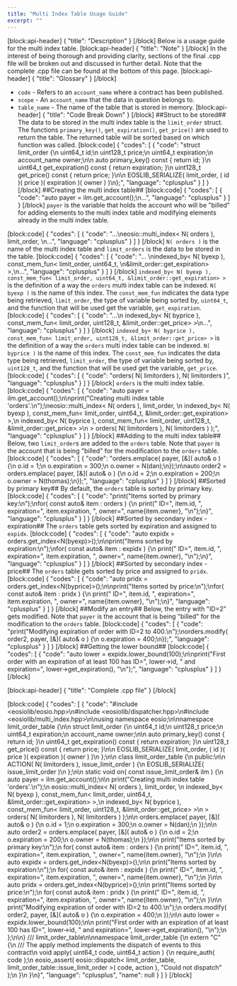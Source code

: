 ```yaml
---
title: "Multi Index Table Usage Guide"
excerpt: ""
---
```

[block:api-header]
{
  "title": "Description"
}
[/block]
Below is a usage guide for the multi index table.
[block:api-header]
{
  "title": "Note"
}
[/block]
In the interest of being thorough and providing clarity, sections of the final .cpp file will be broken out and discussed in further detail. Note that the complete .cpp file can be found at the bottom of this page.
[block:api-header]
{
  "title": "Glossary"
}
[/block]
- `code` - Refers to an `account_name` where a contract has been published.
- `scope` - An `account_name` that the data in question belongs to. 
- `table_name` - The name of the table that is stored in memory. 
[block:api-header]
{
  "title": "Code Break Down"
}
[/block]
##Struct to be stored##
The data to be stored in the multi index table is the `limit_order` struct. The functions `primary_key()`, `get_expiration()`, `get_price()` are used to return the table. The returned table will be sorted based on which function was called.
[block:code]
{
  "codes": [
    {
      "code": "struct limit_order {\n  uint64_t     id;\n  uint128_t    price;\n  uint64_t     expiration;\n  account_name owner;\n\n  auto primary_key() const { return id; }\n  uint64_t get_expiration() const { return expiration; }\n  uint128_t get_price() const { return price; }\n\n  EOSLIB_SERIALIZE( limit_order, ( id )( price )( expiration )( owner ) )\n};",
      "language": "cplusplus"
    }
  ]
}
[/block]
##Creating the multi index table##
[block:code]
{
  "codes": [
    {
      "code": "auto payer = ilm.get_account();\n...",
      "language": "cplusplus"
    }
  ]
}
[/block]
`payer` is the variable that holds the account who will be "billed" for adding elements to the multi index table and modifying elements already in the multi index table.


[block:code]
{
  "codes": [
    {
      "code": "...\neosio::multi_index< N( orders ), limit_order, \n...",
      "language": "cplusplus"
    }
  ]
}
[/block]
`N( orders )` is the name of the multi index table and `limit_orders` is the data to be stored in the table.
[block:code]
{
  "codes": [
    {
      "code": "...  \nindexed_by< N( byexp ), const_mem_fun< limit_order, uint64_t, \n&limit_order::get_expiration> >,\n...",
      "language": "cplusplus"
    }
  ]
}
[/block]
`indexed_by< N( byexp ), const_mem_fun< limit_order, uint64_t, &limit_order::get_expiration> >` is the definition of a way the `orders` multi index table can be indexed. `N( byexp )` is the name of this index. The `const_mem_fun` indicates the data type being retrieved, `limit_order`, the type of variable being sorted by, `uint64_t`, and the function that will be used get the variable, `get_expiration`.
[block:code]
{
  "codes": [
    {
      "code": "...\n  indexed_by< N( byprice ), const_mem_fun< limit_order, uint128_t, &limit_order::get_price> >\n...",
      "language": "cplusplus"
    }
  ]
}
[/block]
`indexed_by< N( byprice ), const_mem_fun< limit_order, uint128_t, &limit_order::get_price> >` is the definition of a way the `orders` multi index table can be indexed. `N( byprice )` is the name of this index. The `const_mem_fun` indicates the data type being retrieved, `limit_order`, the type of variable being sorted by, `uint128_t`, and the function that will be used get the variable, `get_price`.
[block:code]
{
  "codes": [
    {
      "code": "orders( N( limitorders ), N( limitorders )",
      "language": "cplusplus"
    }
  ]
}
[/block]
`orders` is the multi index table.
[block:code]
{
  "codes": [
    {
      "code": "auto payer = ilm.get_account();\n\nprint(\"Creating multi index table 'orders'.\\n\");\neosio::multi_index< N( orders ), limit_order, \n  indexed_by< N( byexp ),   const_mem_fun< limit_order, uint64_t, &limit_order::get_expiration> >,\n  indexed_by< N( byprice ), const_mem_fun< limit_order, uint128_t, &limit_order::get_price> >\n    > orders( N( limitorders ), N( limitorders ) );",
      "language": "cplusplus"
    }
  ]
}
[/block]
##Adding to the multi index table##
Below, two `limit_order`s are added to the `orders` table. Note that `payer` is the account that is being "billed" for the modification to the `orders` table.
[block:code]
{
  "codes": [
    {
      "code": "orders.emplace( payer, [&]( auto& o ) {\n  o.id = 1;\n  o.expiration = 300;\n  o.owner = N(dan);\n});\n\nauto order2 = orders.emplace( payer, [&]( auto& o ) {\n  o.id = 2;\n  o.expiration = 200;\n  o.owner = N(thomas);\n});",
      "language": "cplusplus"
    }
  ]
}
[/block]
##Sorted by primary key##
By default, the `orders` table is sorted by primary key.
[block:code]
{
  "codes": [
    {
      "code": "print(\"Items sorted by primary key:\\n\");\nfor( const auto& item : orders ) {\n  print(\" ID=\", item.id, \", expiration=\", item.expiration, \", owner=\", name{item.owner}, \"\\n\");\n}",
      "language": "cplusplus"
    }
  ]
}
[/block]
##Sorted by secondary index - expiration##
The `orders` table gets sorted by expiration and assigned to `expidx`.
[block:code]
{
  "codes": [
    {
      "code": "auto expidx = orders.get_index<N(byexp)>();\n\nprint(\"Items sorted by expiration:\\n\");\nfor( const auto& item : expidx ) {\n  print(\" ID=\", item.id, \", expiration=\", item.expiration, \", owner=\", name{item.owner}, \"\\n\");\n}",
      "language": "cplusplus"
    }
  ]
}
[/block]
##Sorted by secondary index - price##
The `orders` table gets sorted by price and assigned to `pridx`.
[block:code]
{
  "codes": [
    {
      "code": "auto pridx = orders.get_index<N(byprice)>();\n\nprint(\"Items sorted by price:\\n\");\nfor( const auto& item : pridx ) {\n  print(\" ID=\", item.id, \", expiration=\", item.expiration, \", owner=\", name{item.owner}, \"\\n\");\n}",
      "language": "cplusplus"
    }
  ]
}
[/block]
##Modify an entry##
Below, the entry with "ID=2" gets modified. Note that `payer` is the account that is being "billed" for the modification to the `orders` table.
[block:code]
{
  "codes": [
    {
      "code": "print(\"Modifying expiration of order with ID=2 to 400.\\n\");\norders.modify( order2, payer, [&]( auto& o ) {\n  o.expiration = 400;\n});",
      "language": "cplusplus"
    }
  ]
}
[/block]
##Getting the lower bound##
[block:code]
{
  "codes": [
    {
      "code": "auto lower = expidx.lower_bound(100);\n\nprint(\"First order with an expiration of at least 100 has ID=\", lower->id, \" and expiration=\", lower->get_expiration(), \"\\n\");",
      "language": "cplusplus"
    }
  ]
}
[/block]

[block:api-header]
{
  "title": "Complete .cpp file"
}
[/block]

[block:code]
{
  "codes": [
    {
      "code": "#include <eosiolib/eosio.hpp>\n#include <eosiolib/dispatcher.hpp>\n#include <eosiolib/multi_index.hpp>\n\nusing namespace eosio;\n\nnamespace limit_order_table {\n\n    struct limit_order {\n        uint64_t     id;\n        uint128_t    price;\n        uint64_t     expiration;\n        account_name owner;\n\n        auto primary_key() const { return id; }\n        uint64_t get_expiration() const { return expiration; }\n        uint128_t get_price() const { return price; }\n\n        EOSLIB_SERIALIZE( limit_order, ( id )( price )( expiration )( owner ) )\n    };\n\n    class limit_order_table {\n        public:\n\n        ACTION( N( limitorders ), issue_limit_order ) {\n            EOSLIB_SERIALIZE( issue_limit_order )\n        };\n\n        static void on( const issue_limit_order& ilm ) {\n            auto payer = ilm.get_account();\n\n            print(\"Creating multi index table 'orders'.\\n\");\n            eosio::multi_index< N( orders ), limit_order, \n                indexed_by< N( byexp ),   const_mem_fun< limit_order, uint64_t, &limit_order::get_expiration> >,\n                indexed_by< N( byprice ), const_mem_fun< limit_order, uint128_t, &limit_order::get_price> >\n                > orders( N( limitorders ), N( limitorders ) );\n\n            orders.emplace( payer, [&]( auto& o ) {\n                o.id = 1;\n                o.expiration = 300;\n                o.owner = N(dan);\n            });\n\n            auto order2 = orders.emplace( payer, [&]( auto& o ) {\n                o.id = 2;\n                o.expiration = 200;\n                o.owner = N(thomas);\n            });\n\n            print(\"Items sorted by primary key:\\n\");\n            for( const auto& item : orders ) {\n                print(\" ID=\", item.id, \", expiration=\", item.expiration, \", owner=\", name{item.owner}, \"\\n\");\n            }\n\n            auto expidx = orders.get_index<N(byexp)>();\n\n            print(\"Items sorted by expiration:\\n\");\n            for( const auto& item : expidx ) {\n                print(\" ID=\", item.id, \", expiration=\", item.expiration, \", owner=\", name{item.owner}, \"\\n\");\n            }\n\n            auto pridx = orders.get_index<N(byprice)>();\n\n            print(\"Items sorted by price:\\n\");\n            for( const auto& item : pridx ) {\n                print(\" ID=\", item.id, \", expiration=\", item.expiration, \", owner=\", name{item.owner}, \"\\n\");\n            }\n\n            print(\"Modifying expiration of order with ID=2 to 400.\\n\");\n            orders.modify( order2, payer, [&]( auto& o ) {\n                o.expiration = 400;\n            });\n\n            auto lower = expidx.lower_bound(100);\n\n            print(\"First order with an expiration of at least 100 has ID=\", lower->id, \" and expiration=\", lower->get_expiration(), \"\\n\");\n   };\n\n} /// limit_order_table\n\nnamespace limit_order_table {\n   extern \"C\" {\n      /// The apply method implements the dispatch of events to this contract\n      void apply( uint64_t code, uint64_t action ) {\n         require_auth( code );\n         eosio_assert( eosio::dispatch< limit_order_table, limit_order_table::issue_limit_order >( code, action ), \"Could not dispatch\" );\n      }\n   }\n}",
      "language": "cplusplus",
      "name": null
    }
  ]
}
[/block]